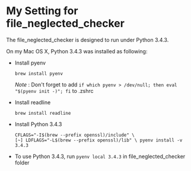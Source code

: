 # My Setting for file_neglected_checker

The file_neglected_checker is designed to run under Python 3.4.3.

On my Mac OS X, Python 3.4.3 was installed as following:

- Install pyenv

  `brew install pyenv`

  *Note* : Don't forget to add `if which pyenv > /dev/null; then eval "$(pyenv init -)"; fi` to .zshrc

- Install readline

  `brew install readline`

- Install Python 3.4.3

  `CFLAGS="-I$(brew --prefix openssl)/include" \                        [~]
  LDFLAGS="-L$(brew --prefix openssl)/lib" \
  pyenv install -v 3.4.3`

- To use Python 3.4.3, run `pyenv local 3.4.3` in file_neglected_checker folder

